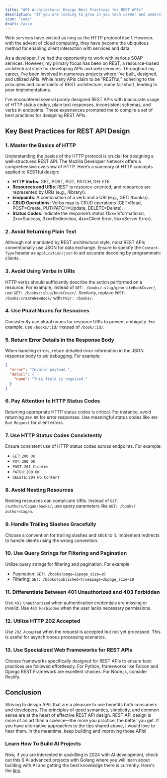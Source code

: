 ```yaml
---
title: "API Architecture: Design Best Practices for REST APIs"
description: "If you are looking to grow in you tech career and understand system design indepth, this guide is for you."
icon: "code"
draft: false
---
```


Web services have existed as long as the HTTP protocol itself. However, with the advent of cloud computing, they have become the ubiquitous method for enabling client interaction with services and data.

As a developer, I’ve had the opportunity to work with various SOAP services. However, my primary focus has been on REST, a resource-based architectural style for developing APIs and web services. Throughout my career, I’ve been involved in numerous projects where I’ve built, designed, and utilized APIs. While many APIs claim to be "RESTful," adhering to the principles and constraints of REST architecture, some fall short, leading to poor implementations.

I’ve encountered several poorly designed REST APIs with inaccurate usage of HTTP status codes, plain text responses, inconsistent schemas, and verbs in endpoints. These experiences prompted me to compile a set of best practices for designing REST APIs.

## Key Best Practices for REST API Design

### 1. Master the Basics of HTTP

Understanding the basics of the HTTP protocol is crucial for designing a well-structured REST API. The Mozilla Developer Network offers a comprehensive overview of HTTP. Here’s a summary of HTTP concepts applied to RESTful design:

- **HTTP Verbs**: GET, POST, PUT, PATCH, DELETE.
- **Resources and URIs**: REST is resource-oriented, and resources are represented by URIs (e.g., /library/).
- **Endpoints**: A combination of a verb and a URI (e.g., GET: /books/).
- **CRUD Operations**: Verbs map to CRUD operations (GET=Read, POST=Create, PUT/PATCH=Update, DELETE=Delete).
- **Status Codes**: Indicate the response’s status (1xx=Informational, 2xx=Success, 3xx=Redirection, 4xx=Client Error, 5xx=Server Error).

### 2. Avoid Returning Plain Text

Although not mandated by REST architectural style, most REST APIs conventionally use JSON for data exchange. Ensure to specify the `Content-Type` header as `application/json` to aid accurate decoding by programmatic clients.

### 3. Avoid Using Verbs in URIs

HTTP verbs should sufficiently describe the action performed on a resource. For example, instead of `GET: /books/:slug/generateBookCover/`, use `GET: /books/:slug/bookCover/`. Similarly, replace `POST: /books/createNewBook/` with `POST: /books/`.

### 4. Use Plural Nouns for Resources

Consistently use plural nouns for resource URIs to prevent ambiguity. For example, use `/books/:id/` instead of `/book/:id/`.

### 5. Return Error Details in the Response Body

When handling errors, return detailed error information in the JSON response body to aid debugging. For example:

```json
{
  "error": "Invalid payload.",
  "detail": {
    "name": "This field is required."
  }
}
```

### 6. Pay Attention to HTTP Status Codes

Returning appropriate HTTP status codes is critical. For instance, avoid returning `200 OK` for error responses. Use meaningful status codes like `400 Bad Request` for client errors.

### 7. Use HTTP Status Codes Consistently

Ensure consistent use of HTTP status codes across endpoints. For example:

- `GET`: `200 OK`
- `PUT`: `200 OK`
- `POST`: `201 Created`
- `PATCH`: `200 OK`
- `DELETE`: `204 No Content`

### 8. Avoid Nesting Resources

Nesting resources can complicate URIs. Instead of `GET: /authors/Cagan/books/`, use query parameters like `GET: /books?author=Cagan`.

### 9. Handle Trailing Slashes Gracefully

Choose a convention for trailing slashes and stick to it. Implement redirects to handle clients using the wrong convention.

### 10. Use Query Strings for Filtering and Pagination

Utilize query strings for filtering and pagination. For example:

- Pagination: `GET: /books?page=1&page_size=10`
- Filtering: `GET: /books?published=true&page=2&page_size=10`

### 11. Differentiate Between 401 Unauthorized and 403 Forbidden

Use `401 Unauthorized` when authentication credentials are missing or invalid. Use `403 Forbidden` when the user lacks necessary permissions.

### 12. Utilize HTTP 202 Accepted

Use `202 Accepted` when the request is accepted but not yet processed. This is useful for asynchronous processing scenarios.

### 13. Use Specialized Web Frameworks for REST APIs

Choose frameworks specifically designed for REST APIs to ensure best practices are followed effortlessly. For Python, frameworks like Falcon and Django REST Framework are excellent choices. For Node.js, consider Restify.

## Conclusion

Striving to design APIs that are a pleasure to use benefits both consumers and developers. The principles of good semantics, simplicity, and common sense are at the heart of effective REST API design. REST API design is more of an art than a science—the more you practice, the better you get. If you have alternative approaches to the tips shared above, I would love to hear them. In the meantime, keep building and improving those APIs!

### Learn How To Build AI Projects

Now, if you are interested in upskilling in 2024 with AI development, check out this 6 AI advanced projects with Golang where you will learn about building with AI and getting the best knowledge there is currently. Here's the [link](https://akhilsharmatech.gumroad.com/l/zgxqq).
